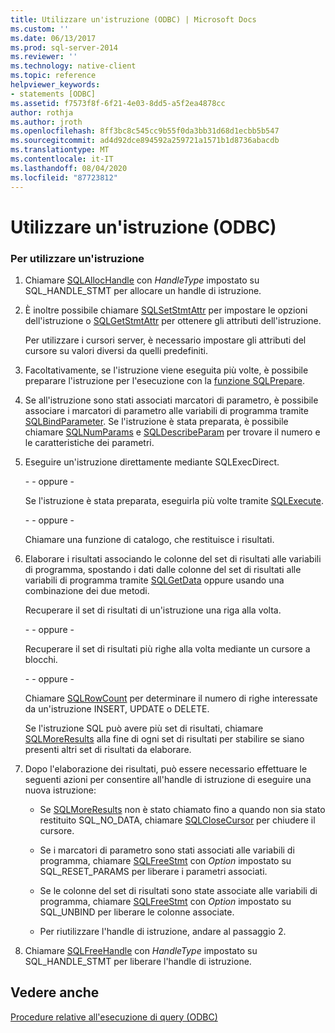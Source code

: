 ```yaml
---
title: Utilizzare un'istruzione (ODBC) | Microsoft Docs
ms.custom: ''
ms.date: 06/13/2017
ms.prod: sql-server-2014
ms.reviewer: ''
ms.technology: native-client
ms.topic: reference
helpviewer_keywords:
- statements [ODBC]
ms.assetid: f7573f8f-6f21-4e03-8dd5-a5f2ea4878cc
author: rothja
ms.author: jroth
ms.openlocfilehash: 8ff3bc8c545cc9b55f0da3bb31d68d1ecbb5b547
ms.sourcegitcommit: ad4d92dce894592a259721a1571b1d8736abacdb
ms.translationtype: MT
ms.contentlocale: it-IT
ms.lasthandoff: 08/04/2020
ms.locfileid: "87723812"
---
```

# <a name="use-a-statement-odbc"></a>Utilizzare un'istruzione (ODBC)
    
### <a name="to-use-a-statement"></a>Per utilizzare un'istruzione  
  
1.  Chiamare [SQLAllocHandle](https://go.microsoft.com/fwlink/?LinkId=58396) con *HandleType* impostato su SQL_HANDLE_STMT per allocare un handle di istruzione.  
  
2.  È inoltre possibile chiamare [SQLSetStmtAttr](../../native-client-odbc-api/sqlsetstmtattr.md) per impostare le opzioni dell'istruzione o [SQLGetStmtAttr](../../native-client-odbc-api/sqlgetstmtattr.md) per ottenere gli attributi dell'istruzione.  
  
     Per utilizzare i cursori server, è necessario impostare gli attributi del cursore su valori diversi da quelli predefiniti.  
  
3.  Facoltativamente, se l'istruzione viene eseguita più volte, è possibile preparare l'istruzione per l'esecuzione con la [funzione SQLPrepare](https://go.microsoft.com/fwlink/?LinkId=59360).  
  
4.  Se all'istruzione sono stati associati marcatori di parametro, è possibile associare i marcatori di parametro alle variabili di programma tramite [SQLBindParameter](../../native-client-odbc-api/sqlbindparameter.md). Se l'istruzione è stata preparata, è possibile chiamare [SQLNumParams](https://go.microsoft.com/fwlink/?LinkId=58404) e [SQLDescribeParam](../../native-client-odbc-api/sqldescribeparam.md) per trovare il numero e le caratteristiche dei parametri.  
  
5.  Eseguire un'istruzione direttamente mediante SQLExecDirect.  
  
     \- - oppure -  
  
     Se l'istruzione è stata preparata, eseguirla più volte tramite [SQLExecute](https://go.microsoft.com/fwlink/?LinkId=58400).  
  
     \- - oppure -  
  
     Chiamare una funzione di catalogo, che restituisce i risultati.  
  
6.  Elaborare i risultati associando le colonne del set di risultati alle variabili di programma, spostando i dati dalle colonne del set di risultati alle variabili di programma tramite [SQLGetData](../../native-client-odbc-api/sqlgetdata.md) oppure usando una combinazione dei due metodi.  
  
     Recuperare il set di risultati di un'istruzione una riga alla volta.  
  
     \- - oppure -  
  
     Recuperare il set di risultati più righe alla volta mediante un cursore a blocchi.  
  
     \- - oppure -  
  
     Chiamare [SQLRowCount](../../native-client-odbc-api/sqlrowcount.md) per determinare il numero di righe interessate da un'istruzione INSERT, UPDATE o DELETE.  
  
     Se l'istruzione SQL può avere più set di risultati, chiamare [SQLMoreResults](../../native-client-odbc-api/sqlmoreresults.md) alla fine di ogni set di risultati per stabilire se siano presenti altri set di risultati da elaborare.  
  
7.  Dopo l'elaborazione dei risultati, può essere necessario effettuare le seguenti azioni per consentire all'handle di istruzione di eseguire una nuova istruzione:  
  
    -   Se [SQLMoreResults](../../native-client-odbc-api/sqlmoreresults.md) non è stato chiamato fino a quando non sia stato restituito SQL_NO_DATA, chiamare [SQLCloseCursor](../../native-client-odbc-api/sqlclosecursor.md) per chiudere il cursore.  
  
    -   Se i marcatori di parametro sono stati associati alle variabili di programma, chiamare [SQLFreeStmt](../../native-client-odbc-api/sqlfreestmt.md) con *Option* impostato su SQL_RESET_PARAMS per liberare i parametri associati.  
  
    -   Se le colonne del set di risultati sono state associate alle variabili di programma, chiamare [SQLFreeStmt](../../native-client-odbc-api/sqlfreestmt.md) con *Option* impostato su SQL_UNBIND per liberare le colonne associate.  
  
    -   Per riutilizzare l'handle di istruzione, andare al passaggio 2.  
  
8.  Chiamare [SQLFreeHandle](../../native-client-odbc-api/sqlfreehandle.md) con *HandleType* impostato su SQL_HANDLE_STMT per liberare l'handle di istruzione.  
  
## <a name="see-also"></a>Vedere anche  
 [Procedure relative all'esecuzione di query &#40;ODBC&#41;](executing-queries-how-to-topics-odbc.md)  
  
  
